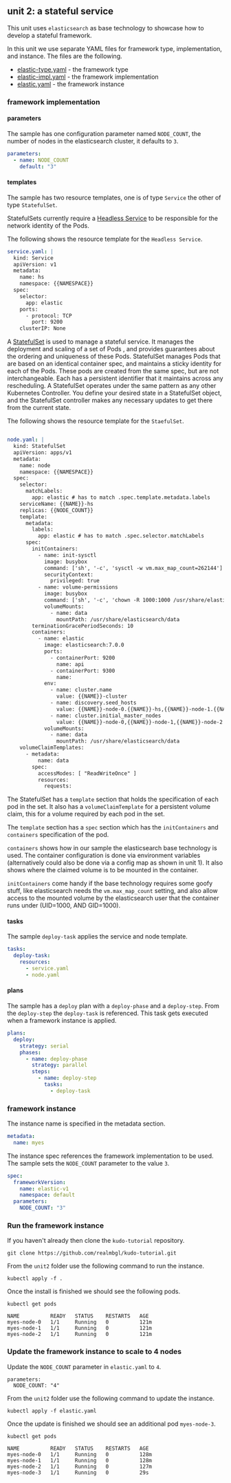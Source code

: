## unit 2: a stateful service

This unit uses `elasticsearch` as base technology to showcase how to develop a stateful framework.

In this unit we use separate YAML files for framework type, implementation, and instance. The files are the following.

* [elastic-type.yaml](elastic-type.yaml) - the framework type
* [elastic-impl.yaml](elastic-impl.yaml) - the framework implementation
* [elastic.yaml](elastic.yaml) - the framework instance


### framework implementation

#### parameters

The sample has one configuration parameter named `NODE_COUNT`, the number of nodes in the elasticsearch cluster, it defaults to `3`.

```yaml
parameters:
  - name: NODE_COUNT
    default: "3"
```

#### templates

The sample has two resource templates, one is of type `Service` the other of type `StatefulSet`.

StatefulSets currently require a [Headless Service](https://kubernetes.io/docs/concepts/services-networking/service/#headless-services) to be responsible for the network identity of the Pods.

The following shows the resource template for the `Headless Service`.

```yaml
service.yaml: |
  kind: Service
  apiVersion: v1
  metadata:
    name: hs
    namespace: {{NAMESPACE}}
  spec:
    selector:
      app: elastic
    ports:
      - protocol: TCP
        port: 9200
    clusterIP: None
```

A [StatefulSet](https://kubernetes.io/docs/concepts/workloads/controllers/statefulset/) is used to manage a stateful service. It manages the deployment and scaling of a set of Pods , and provides guarantees about the ordering and uniqueness of these Pods. StatefulSet manages Pods that are based on an identical container spec, and maintains a sticky identity for each of the Pods. These pods are created from the same spec, but are not interchangeable. Each has a persistent identifier that it maintains across any rescheduling. A StatefulSet operates under the same pattern as any other Kubernetes Controller. You define your desired state in a StatefulSet object, and the StatefulSet controller makes any necessary updates to get there from the current state.

The following shows the resource template for the `StaefulSet`.

```yaml

node.yaml: |
  kind: StatefulSet
  apiVersion: apps/v1
  metadata:
    name: node
    namespace: {{NAMESPACE}}
  spec:
    selector:
      matchLabels:
        app: elastic # has to match .spec.template.metadata.labels
    serviceName: {{NAME}}-hs
    replicas: {{NODE_COUNT}}
    template:
      metadata:
        labels:
          app: elastic # has to match .spec.selector.matchLabels
      spec:
        initContainers:
          - name: init-sysctl
            image: busybox
            command: ['sh', '-c', 'sysctl -w vm.max_map_count=262144']
            securityContext:
              privileged: true
          - name: volume-permissions
            image: busybox
            command: ['sh', '-c', 'chown -R 1000:1000 /usr/share/elasticsearch/data']
            volumeMounts:
              - name: data
                mountPath: /usr/share/elasticsearch/data
        terminationGracePeriodSeconds: 10
        containers:
          - name: elastic
            image: elasticsearch:7.0.0
            ports:
              - containerPort: 9200
                name: api
              - containerPort: 9300
                name:
            env:
              - name: cluster.name
                value: {{NAME}}-cluster
              - name: discovery.seed_hosts
                value: {{NAME}}-node-0.{{NAME}}-hs,{{NAME}}-node-1.{{NAME}}-hs,{{NAME}}-node-2.{{NAME}}-hs
              - name: cluster.initial_master_nodes
                value: {{NAME}}-node-0,{{NAME}}-node-1,{{NAME}}-node-2
            volumeMounts:
              - name: data
                mountPath: /usr/share/elasticsearch/data
    volumeClaimTemplates:
      - metadata:
          name: data
        spec:
          accessModes: [ "ReadWriteOnce" ]
          resources:
            requests:
```

The StatefulSet has a `template` section that holds the specification of each pod in the set. It also has a `volumeClaimTemplate` for a persistent volume claim, this for a volume required by each pod in the set.

The `template` section has a `spec` section which has the `initContainers` and `containers` specification of the pod.

`containers` shows how in our sample the elasticsearch base technology is used. The container configuration is done via environment variables (alternatively could also be done via a config map as shown in unit 1). It also shows where the claimed volume is to be mounted in the container.

`initContainers` come handy if the base technology requires some goofy stuff, like elasticsearch needs the `vm.max_map_count` setting, and also allow access to the mounted volume by the elasticsearch user that the container runs under (UID=1000, AND GID=1000).

#### tasks

The sample `deploy-task` applies the service and node template.

```yaml
tasks:
  deploy-task:
    resources:
      - service.yaml
      - node.yaml
```

#### plans

The sample has a `deploy` plan with a `deploy-phase` and a `deploy-step`. From the `deploy-step` the `deploy-task` is referenced. This task gets executed when a framework instance is applied.

```yaml
plans:
  deploy:
    strategy: serial
    phases:
      - name: deploy-phase
        strategy: parallel
        steps:
          - name: deploy-step
            tasks:
              - deploy-task

```


### framework instance

The instance name is specified in the metadata section.
```yaml
metadata:
  name: myes
```

The instance spec references the framework implementation to be used. The sample sets the `NODE_COUNT` parameter to the value `3`.
```yaml
spec:
  frameworkVersion:
    name: elastic-v1
    namespace: default
  parameters:
    NODE_COUNT: "3"
```


### Run the framework instance

If you haven't already then clone the `kudo-tutorial` repository.

```
git clone https://github.com/realmbgl/kudo-tutorial.git
```

From the `unit2` folder use the following command to run the instance.

```
kubectl apply -f .
```

Once the install is finished we should see the following pods.
```
kubectl get pods

NAME          READY   STATUS    RESTARTS   AGE
myes-node-0   1/1     Running   0          121m
myes-node-1   1/1     Running   0          121m
myes-node-2   1/1     Running   0          121m
```


### Update the framework instance to scale to 4 nodes

Update the `NODE_COUNT` parameter in `elastic.yaml` to `4`.

```
parameters:
  NODE_COUNT: "4"
```

From the `unit2` folder use the following command to update the instance.

```
kubectl apply -f elastic.yaml
```

Once the update is finished we should see an additional pod `myes-node-3`.

```
kubectl get pods

NAME          READY   STATUS    RESTARTS   AGE
myes-node-0   1/1     Running   0          128m
myes-node-1   1/1     Running   0          128m
myes-node-2   1/1     Running   0          127m
myes-node-3   1/1     Running   0          29s
```
